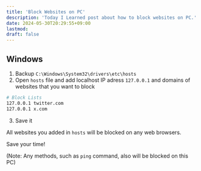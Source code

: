 ```yaml
---
title: 'Block Websites on PC'
description: 'Today I Learned post about how to block websites on PC.'
date: 2024-05-30T20:29:55+09:00
lastmod: 
draft: false
---
```


## Windows

1. Backup ``C:\Windows\System32\drivers\etc\hosts``
2. Open ``hosts`` file and add localhost IP adress ``127.0.0.1`` and domains of websites that you want to block

```bash
# Block Lists
127.0.0.1 twitter.com
127.0.0.1 x.com
```

3. Save it

All websites you added in ``hosts`` will be blocked on any web browsers.

Save your time!

(Note: Any methods, such as ``ping`` command, also will be blocked on this PC)
